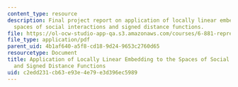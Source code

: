 ```yaml
---
content_type: resource
description: Final project report on application of locally linear embedding to the
  spaces of social interactions and signed distance functions.
file: https://ol-ocw-studio-app-qa.s3.amazonaws.com/courses/6-881-representation-and-modeling-for-image-analysis-spring-2005/c2edd231cb63e93e4e79e3d396ec5989_6881_varshney.pdf
file_type: application/pdf
parent_uid: 4b1af640-a5f8-cd18-9d24-9653c2760d65
resourcetype: Document
title: Application of Locally Linear Embedding to the Spaces of Social Interactions
  and Signed Distance Functions
uid: c2edd231-cb63-e93e-4e79-e3d396ec5989
---
```

